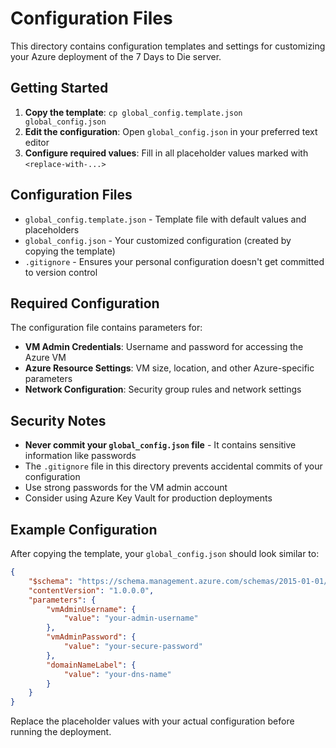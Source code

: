 # Configuration Files

This directory contains configuration templates and settings for customizing your Azure deployment of the 7 Days to Die server.

## Getting Started

1. **Copy the template**: `cp global_config.template.json global_config.json`
2. **Edit the configuration**: Open `global_config.json` in your preferred text editor
3. **Configure required values**: Fill in all placeholder values marked with `<replace-with-...>`

## Configuration Files

- `global_config.template.json` - Template file with default values and placeholders
- `global_config.json` - Your customized configuration (created by copying the template)
- `.gitignore` - Ensures your personal configuration doesn't get committed to version control

## Required Configuration

The configuration file contains parameters for:

- **VM Admin Credentials**: Username and password for accessing the Azure VM
- **Azure Resource Settings**: VM size, location, and other Azure-specific parameters
- **Network Configuration**: Security group rules and network settings

## Security Notes

- **Never commit your `global_config.json` file** - It contains sensitive information like passwords
- The `.gitignore` file in this directory prevents accidental commits of your configuration
- Use strong passwords for the VM admin account
- Consider using Azure Key Vault for production deployments

## Example Configuration

After copying the template, your `global_config.json` should look similar to:

```json
{
    "$schema": "https://schema.management.azure.com/schemas/2015-01-01/deploymentParameters.json#",
    "contentVersion": "1.0.0.0",
    "parameters": {
        "vmAdminUsername": {
            "value": "your-admin-username"
        },
        "vmAdminPassword": {
            "value": "your-secure-password"
        },
        "domainNameLabel": {
            "value": "your-dns-name"
        }
    }
}
```

Replace the placeholder values with your actual configuration before running the deployment.
